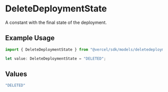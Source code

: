 # DeleteDeploymentState

A constant with the final state of the deployment.

## Example Usage

```typescript
import { DeleteDeploymentState } from "@vercel/sdk/models/deletedeploymentop.js";

let value: DeleteDeploymentState = "DELETED";
```

## Values

```typescript
"DELETED"
```